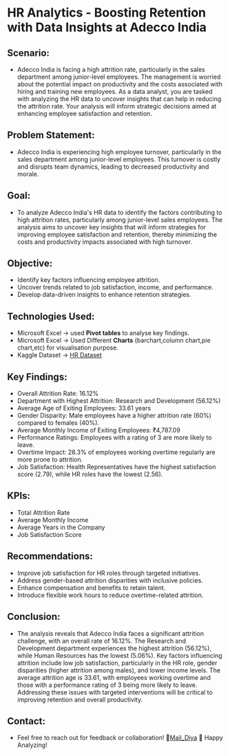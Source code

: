 # HR Analytics - Boosting Retention with Data Insights at Adecco India
 ## Scenario:
- Adecco India is facing a high attrition rate, particularly in the sales department among junior-level employees. The management is worried about the potential impact on productivity and the costs associated with hiring and training new employees. As a data analyst, you are tasked with analyzing the HR data to uncover insights that can help in reducing the attrition rate. Your analysis will inform strategic decisions aimed at enhancing employee satisfaction and retention.

 ## Problem Statement:
- Adecco India is experiencing high employee turnover, particularly in the sales department among junior-level employees. This turnover is costly and disrupts team dynamics, leading to decreased productivity and morale.

## Goal:
- To analyze Adecco India's HR data to identify the factors contributing to high attrition rates, particularly among junior-level sales employees. The analysis aims to uncover key insights that will inform strategies for improving employee satisfaction and retention, thereby minimizing the costs and productivity impacts associated with high turnover.

##  Objective:
- Identify key factors influencing employee attrition.
- Uncover trends related to job satisfaction, income, and performance.
- Develop data-driven insights to enhance retention strategies.

## Technologies Used:
- Microsoft Excel -> used **Pivot tables** to analyse key findings.
- Microsoft Excel -> Used Different **Charts** (barchart,column chart,pie chart,etc) for visualisation purpose.
- Kaggle Dataset -> [HR Dataset](https://www.kaggle.com/datasets/bhanupratapbiswas/hr-analytics-case-study)

## Key Findings:
- Overall Attrition Rate: 16.12%
- Department with Highest Attrition: Research and Development (56.12%)
- Average Age of Exiting Employees: 33.61 years
- Gender Disparity: Male employees have a higher attrition rate (60%) compared to females (40%).
- Average Monthly Income of Exiting Employees: ₹4,787.09
- Performance Ratings: Employees with a rating of 3 are more likely to leave.
- Overtime Impact: 28.3% of employees working overtime regularly are more prone to attrition.
- Job Satisfaction: Health Representatives have the highest satisfaction score (2.79), while HR roles have the lowest (2.56).

## KPIs:
- Total Attrition Rate
- Average Monthly Income
- Average Years in the Company
- Job Satisfaction Score

##  Recommendations:
- Improve job satisfaction for HR roles through targeted initiatives.
- Address gender-based attrition disparities with inclusive policies.
- Enhance compensation and benefits to retain talent.
- Introduce flexible work hours to reduce overtime-related attrition.

## Conclusion:
- The analysis reveals that Adecco India faces a significant attrition challenge, with an overall rate of 16.12%. The Research and Development department experiences the highest attrition (56.12%), while Human Resources has the lowest (5.06%). Key factors influencing attrition include low job satisfaction, particularly in the HR role, gender disparities (higher attrition among males), and lower income levels. The average attrition age is 33.61, with employees working overtime and those with a performance rating of 3 being more likely to leave. Addressing these issues with targeted interventions will be critical to improving retention and overall productivity.

## Contact:
- Feel free to reach out for feedback or collaboration!
  **📧**[Mail_Diya](jaindiya983@gmail.com) 
🚀 Happy Analyzing!

